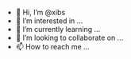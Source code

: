 - 👋 Hi, I’m @xibs
- 👀 I’m interested in ...
- 🌱 I’m currently learning ...
- 💞️ I’m looking to collaborate on ...
- 📫 How to reach me ...

<!---
xibs/xibs is a ✨ special ✨ repository because its `README.md` (this file) appears on your GitHub profile.
You can click the Preview link to take a look at your changes.
--->
